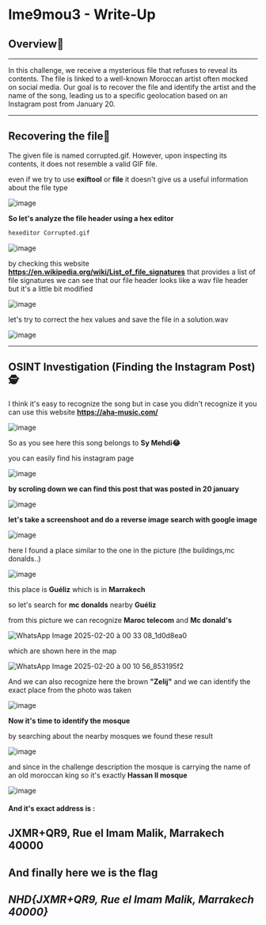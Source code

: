 # lme9mou3 - Write-Up
## **Overview📄**

---

In this challenge, we receive a mysterious file that refuses to reveal its contents. The file is linked to a well-known Moroccan artist often mocked on social media. Our goal is to recover the file and identify the artist and the name of the song, leading us to a specific geolocation based on an Instagram post from January 20.

---

## **Recovering the file🧐**

The given file is named corrupted.gif. However, upon inspecting its contents, it does not resemble a valid GIF file.

even if we try to use **exiftool** or **file** it doesn't give us a useful information about the file type 

![image](https://github.com/user-attachments/assets/c2745aba-b979-4e31-a84a-b7710cd95875)

**So let's analyze the file header using a hex editor**
```bash
hexeditor Corrupted.gif 
```

![image](https://github.com/user-attachments/assets/b07e7b79-c3ac-4d44-ba7f-49a60bc00c92)

by checking this website **https://en.wikipedia.org/wiki/List_of_file_signatures** that provides a list of file signatures
we can see that our file header looks like a wav file header but it's a little bit modified

![image](https://github.com/user-attachments/assets/caf2994a-bd09-4dda-92e6-5bff52e0f4a7)

let's try to correct the hex values and save the file in a solution.wav

![image](https://github.com/user-attachments/assets/077e3b3a-b326-49f1-b4bb-07b012ad66b2)

---

## **OSINT Investigation (Finding the Instagram Post)🕵️**

I think it's easy to recognize the song but in case you didn't recognize it you can use this website 
**https://aha-music.com/**

![image](https://github.com/user-attachments/assets/9e21af13-ff0b-4b9b-861d-3e8ea35a9930)

So as you see here this song belongs to **Sy Mehdi😂**

you can easily find his instagram page 

![image](https://github.com/user-attachments/assets/aaf94fae-1f1c-4ebf-b8a8-e9ab95fb9eb7)

**by scroling down we can find this post that was posted in 20 january**

![image](https://github.com/user-attachments/assets/6650947a-f61f-4a9e-ba90-399715bee519)

**let's take a screenshoot and do a reverse image search with google image**

![image](https://github.com/user-attachments/assets/7ef72f0e-cbe7-4758-86b6-64b5d85c3d46)

here I found a place similar to the one in the picture (the buildings,mc donalds..)

![image](https://github.com/user-attachments/assets/60b02964-1cd6-4a04-88c2-d7973d6dab64)

this place is **Guéliz** which is in **Marrakech**

so let's search for **mc donalds** nearby **Guéliz** 

from this picture we can recognize **Maroc telecom** and **Mc donald's**

![WhatsApp Image 2025-02-20 à 00 33 08_1d0d8ea0](https://github.com/user-attachments/assets/47a34365-0327-4bd5-ae1b-747f30bb5f3b)

which are shown here in the map 

![WhatsApp Image 2025-02-20 à 00 10 56_853195f2](https://github.com/user-attachments/assets/f8ef0b12-a678-49b4-a268-e215e4eaf62f)

And we can also recognize here the brown **"Zelij"** and we can identify the exact place from the photo was taken 

![image](https://github.com/user-attachments/assets/49d9c416-51c4-4b16-8955-1f04420ebfd7)

**Now it's time to identify the mosque**

by searching about the nearby mosques we found these result 

![image](https://github.com/user-attachments/assets/a5337385-c0de-46c0-aa66-795babc0fa18)

and since in the challenge description the mosque is carrying the name of an old moroccan king so it's exactly 
**Hassan II mosque** 

![image](https://github.com/user-attachments/assets/2d33a54d-e963-4d96-913a-d79e81dedc6f)

#### And it's exact address is : 
**JXMR+QR9, Rue el Imam Malik, Marrakech 40000**
----
And finally here we is the flag 
---
***NHD{JXMR+QR9, Rue el Imam Malik, Marrakech 40000}***
---
